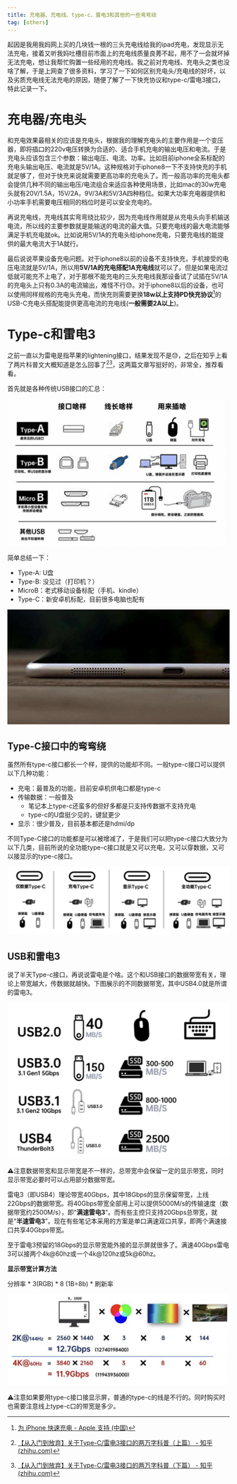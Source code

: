 ```yaml
---
title: 充电器、充电线、type-c、雷电3和其他的一些弯弯绕
tag: [others]
---
```


起因是我用我妈网上买的几块钱一根的三头充电线给我的ipad充电，发现显示无法充电，接着又听我妈吐槽目前市面上的充电线质量良莠不起，用不了一会就坏掉无法充电，想让我帮忙购置一些经用的充电线。我之前对充电线、充电头之类也没啥了解，于是上网查了很多资料，学习了一下如何区别充电头/充电线的好坏，以及劣质充电线无法充电的原因，随便了解了一下快充协议和type-c/雷电3接口，特此记录一下。

# 充电器/充电头

和充电效果最相关的应该是充电头，根据我的理解充电头的主要作用是一个变压器，即将插口的220v电压转换为合适的、适合手机充电的输出电压和电流。于是充电头应该包含三个参数：输出电压、电流、功率。比如目前iphone全系标配的充电头输出电压、电流就是5V/1A。这种规格对于iphone8一下不支持快充的手机就足够了，但对于快充来说就需要更高功率的充电头了。而一般高功率的充电头都会提供几种不同的输出电压/电流组合来适应各种使用场景，比如mac的30w充电头就有20V/1.5A，15V/2A，9V/3A和5V/3A四种档位。如果大功率充电器提供和小功率手机需要电压相同的档位时是可以安全充电的。

再说充电线，充电线其实弯弯绕比较少，因为充电线作用就是从充电头向手机输送电流，所以线的主要参数就是能输送的电流的最大值。只要充电线的最大电流能够满足手机充电就ok。比如说用5V/1A的充电头给iphone充电，只要充电线的能提供的最大电流大于1A就行。

最后说说苹果设备充电问题。对于iphone8以前的设备不支持快充，手机接受的电压电流就是5V/1A，所以用**5V/1A的充电搭配1A充电线**就可以了。但是如果电流过低就可能充不上电了，对于那根不能充电的三头充电线我那设备试了试插在5V/1A的充电头上只有0.3A的电流输出，难怪不行😓。对于iphone8以后的设备，也可以使用同样规格的充电头充电，而快充则需要更换**18w以上支持PD快充协议**[^1]的USB-C充电头搭配能提供更高电流的充电线(**一般需要2A以上**)。

# Type-c和雷电3

之前一直以为雷电是指苹果的lightening接口，结果发现不是😓，之后在知乎上看了两片科普文大概知道是怎么回事了[^2][^3]，这两篇文章写挺好的，非常全，推荐看看。

首先就是各种传统USB接口的汇总：

![image-20210902231335720](./2021-09-02-type-c.assets/image-20210902231335720.png)

简单总结一下：

- Type-A: U盘
- Type-B: 没见过（打印机？）
- MicroB：老式移动设备标配（手机、kindle）
- Type-C：新安卓机标配，目前很多电脑也配有

![image-20210902231730380](./2021-09-02-type-c.assets/image-20210902231730380.png)

## Type-C接口中的弯弯绕

虽然所有type-c接口都长一个样，提供的功能却不同。一般type-c接口可以提供以下几种功能：

- 充电：最普及的功能，目前安卓机供电口都是type-c
- 传输数据：一般普及
  - 笔记本上type-c还蛮多的但好多都是只支持传数据不支持充电
  - type-c的U盘挺少见的，键鼠更少
- 显示：很少普及，目前基本都还是hdmi/dp

不同Type-C接口的功能都是可以被增减了，于是我们可以把type-c接口大致分为以下几类，目前所说的全功能type-c接口就是又可以充电，又可以穿数据，又可以接显示的type-c接口。

![image-20210902234259025](./2021-09-02-type-c.assets/image-20210902234259025.png)

## USB和雷电3

说了半天Type-c接口，再说说雷电是个啥。这个和USB接口的数据带宽有关，理论上带宽越大，传数据就越快。下图展示的不同数据带宽，其中USB4.0就是所谓的雷电3。

![image-20210902235119808](./2021-09-02-type-c.assets/image-20210902235119808.png)

⚠️注意数据带宽和显示带宽是不一样的，总带宽中会保留一定的显示带宽，同时显示带宽必要时可以占用部分数据带宽。

雷电3（即USB4）理论带宽40Gbps，其中18Gbps的显示保留带宽，上线22Gbps的数据带宽。将40Gbps带宽全部用上可以提供5000M/s的传输速度（数据带宽约2500M/s），即“**满速雷电3**”。而有些主控只支持20Gbps总带宽，就是“**半速雷电3**”。现在有些笔记本采用的方案是单口满速双口共享，即两个满速接口共享40Gbps带宽。

至于雷电3预留的18Gbps的显示带宽能外接的显示屏就很多了。满速40Gbps雷电3可以接两个4k@60hz或一个4k@120hz或5k@60hz。

**显示带宽计算方法**

分辨率 * 3(RGB) * 8 (1B=8b) * 刷新率

![image-20210903002737609](./2021-09-02-type-c.assets/image-20210903002737609.png)

⚠️注意如果要用type-c接口接显示屏，普通的type-c的线是不行的。同时购买时也需要注意线上type-c口的带宽是多少。





[^1]: [为 iPhone 快速充电 - Apple 支持 (中国)](https://support.apple.com/zh-cn/HT208137)
[^2]:[【从入门到放弃】关于Type-C/雷电3接口的两万字科普（上篇） - 知乎 (zhihu.com)](https://zhuanlan.zhihu.com/p/101434503)
[^3]:[【从入门到放弃】关于Type-C/雷电3接口的两万字科普（下篇） - 知乎 (zhihu.com)](https://zhuanlan.zhihu.com/p/101486153)

